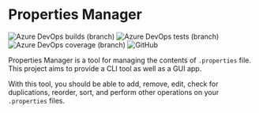 # Properties Manager

![Azure DevOps builds (branch)](https://img.shields.io/azure-devops/build/sde-sw/19cac6a6-66b6-4737-af5c-7313a44d04a2/1/master.svg?style=for-the-badge)
![Azure DevOps tests (branch)](https://img.shields.io/azure-devops/tests/sde-sw/propmgr/1/master.svg?style=for-the-badge)
![Azure DevOps coverage (branch)](https://img.shields.io/azure-devops/coverage/sde-sw/propmgr/1/master.svg?style=for-the-badge)
![GitHub](https://img.shields.io/github/license/sde-sw/propmgr.svg?style=for-the-badge)

Properties Manager is a tool for managing the contents of `.properties` file. This project aims to provide a CLI tool as well as a GUI app.

With this tool, you should be able to add, remove, edit, check for duplications, reorder, sort, and perform other operations on your `.properties` files.
